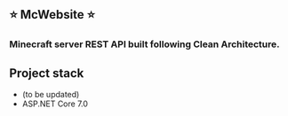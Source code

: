 ## :star: McWebsite :star:
### Minecraft server REST API built following Clean Architecture.

## Project stack

+ (to be updated)
+ ASP.NET Core 7.0

